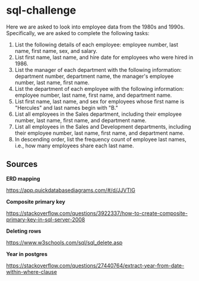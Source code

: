 # sql-challenge
Here we are asked to look into employee data from the 1980s and 1990s. Specifically, we are asked to complete the following tasks:
  1. List the following details of each employee: employee number, last name, first name, sex, and salary.
  2. List first name, last name, and hire date for employees who were hired in 1986.
  3. List the manager of each department with the following information: department number, department name, the manager's employee number, last name, first name.
  4. List the department of each employee with the following information: employee number, last name, first name, and department name.
  5. List first name, last name, and sex for employees whose first name is "Hercules" and last names begin with "B."
  6. List all employees in the Sales department, including their employee number, last name, first name, and department name.
  7. List all employees in the Sales and Development departments, including their employee number, last name, first name, and department name.
  8. In descending order, list the frequency count of employee last names, i.e., how many employees share each last name.
  
## Sources
**ERD mapping**

https://app.quickdatabasediagrams.com/#/d/JJVTlG

**Composite primary key**

https://stackoverflow.com/questions/3922337/how-to-create-composite-primary-key-in-sql-server-2008

**Deleting rows**

https://www.w3schools.com/sql/sql_delete.asp

**Year in postgres**

https://stackoverflow.com/questions/27440764/extract-year-from-date-within-where-clause
